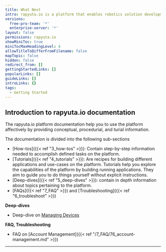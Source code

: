 ```yaml
---
title: What Next
intro: rapyuta.io is a platform that enables robotics solution development by providing the necessary software infrastructure and facilitating the interaction between multiple stakeholders who contribute to the solution development.
versions:
  free-pro-team: '*'
  enterprise-server: '*'
layout: false
permissions: rapyuta.io
showMiniToc: true
miniTocMaxHeadingLevel: 4
allowTitleToDifferFromFilename: false
mapTopic: false
hidden: false
redirect_from: []
gettingStartedLinks: []
popularLinks: []
guideLinks: []
introLinks: {}
tags:
  - Getting Started
---
```



## Introduction to rapyuta.io documentation

The rapyuta.io platform documentation help you to use the platform affectively by providing  conceptual, procedurial, and turial information.

The documentation is divided into the following sub-sections

- [How-tos]({{< ref "3_how-tos" >}}): Contain step-by-step information needed to accomplish defined tasks on the platform. 
- [Tutorials]({{< ref "4_tutorials" >}}): Are recipes for building different applications and use-cases on the platform. Tutorials help you explore the capabilities of the platform by building running applications. They aim to guide you to do things yourself without explicit instructions.
- [Deep-dives]({{< ref "5_deep-dives" >}}): contain in depth information about topics pertaining to the platform. 
- [FAQs]({{< ref "7_FAQ" >}}) and [Troubleshooting]({{< ref "6_troubleshoot" >}})

<!-- Blog -->

**Deep-dives**

*  Deep-dive on [Managing Devices](/5_deep-dives/51_managing-devices)


**FAQ, Troubleshooting**

* FAQ on [Account Management]({{< ref "/7_FAQ/76_account-management.md" >}})

---

